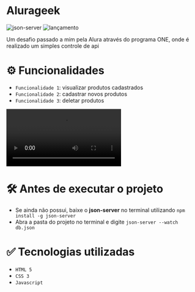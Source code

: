 # Alurageek

![json-server](https://img.shields.io/badge/json_server-green)
![lançamento](https://img.shields.io/badge/release_date-may_2024-blue)

Um desafio passado a mim pela Alura através do programa ONE, onde é realizado um simples controle de api

# ⚙️ Funcionalidades

- `Funcionalidade 1`: visualizar produtos cadastrados
- `Funcionalidade 2`: cadastrar novos produtos
- `Funcionalidade 3`: deletar produtos

<video controls src="Apresentação alurageek-1.mp4" title="demonstração"></video>

# 🛠️ Antes de executar o projeto

- Se ainda não possui, baixe o **json-server** no terminal utilizando `npm install -g json-server`
- Abra a pasta do projeto no terminal e digite `json-server --watch db.json`

# ✅ Tecnologias utilizadas
- `HTML 5`
- `CSS 3`
- `Javascript`